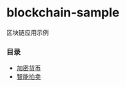# blockchain-sample
区块链应用示例

### 目录

* [加密货币](https://github.com/hongker/blockchain-sample/tree/master/coin)
* [智能拍卖](https://github.com/hongker/blockchain-sample/tree/master/auction)